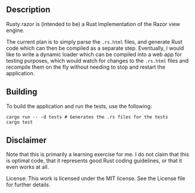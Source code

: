 ## Description
Rusty razor is (intended to be) a Rust implementation of the Razor view engine.

The current plan is to simply parse the `.rs.html` files, and generate Rust code which can then be compiled as a separate step.
Eventually, I would like to write a dynamic loader which can be compiled into a web app for testing purposes, which would watch
for changes to the `.rs.html` files and recompile them on the fly without needing to stop and restart the application.

## Building
To build the application and run the tests, use the following:
```
cargo run -- -d tests # Generates the .rs files for the tests
cargo test
```

## Disclaimer
Note that this is primarily a learning exercise for me.  I do not claim that this is optimal code, that it represents good Rust
coding guidelines, or that it even works at all.

License: This work is licensed under the MIT license.  See the License file for further details.
